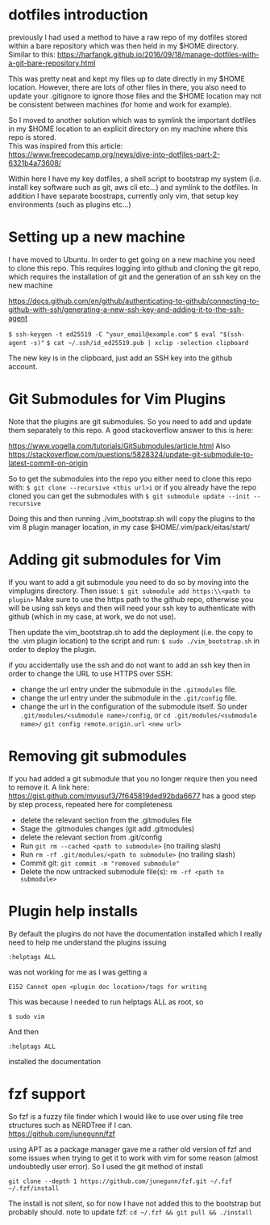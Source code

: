 # dotfiles introduction

previously I had used a method to have a raw repo of my dotfiles stored within a bare repository which was then held in
my $HOME directory.  Similar to this:
https://harfangk.github.io/2016/09/18/manage-dotfiles-with-a-git-bare-repository.html

This was pretty neat and kept my files up to date directly in my $HOME location.  However, there are lots of other files
in there, you also need to update your .gitignore to ignore those files and the $HOME location may not be consistent
between machines (for home and work for example).  

So I moved to another solution which was to symlink the important dotfiles in my $HOME location to an explicit directory
on my machine where this repo is stored.  
This was inspired from this article: https://www.freecodecamp.org/news/dive-into-dotfiles-part-2-6321b4a73608/

Within here I have my key dotfiles, a shell script to bootstrap my system (i.e. install key software such as git, aws
cli etc...) and symlink to the dotfiles.  In addition I have separate boostraps, currently only vim, that setup key
environments (such as plugins etc...)

# Setting up a new machine

I have moved to Ubuntu.  In order to get going on a new machine you need to clone this repo.  This requires logging into github
and cloning the git repo, which requires the installation of git and the generation of an ssh key on the new machine

https://docs.github.com/en/github/authenticating-to-github/connecting-to-github-with-ssh/generating-a-new-ssh-key-and-adding-it-to-the-ssh-agent

`$ ssh-keygen -t ed25519 -C "your_email@example.com"`
`$ eval "$(ssh-agent -s)"`
`$ cat ~/.ssh/id_ed25519.pub | xclip -selection clipboard`

The new key is in the clipboard, just add an SSH key into the github account.

# Git Submodules for Vim Plugins

Note that the plugins are git submodules.  So you need to add and update them separately to this repo.  A good
stackoverflow answer to this is here:

https://www.vogella.com/tutorials/GitSubmodules/article.html
Also https://stackoverflow.com/questions/5828324/update-git-submodule-to-latest-commit-on-origin

So to get the submodules into the repo you either need to clone this repo with:
`$ git clone --recursive <this url>i`
or if you already have the repo cloned you can get the submodules with
`$ git submodule update --init --recursive`

Doing this and then running ./vim_bootstrap.sh will copy the plugins to the vim 8 plugin manager location, in my case
$HOME/.vim/pack/eitas/start/

# Adding git submodules for Vim

If you want to add a git submodule you need to do so by moving into the vimplugins directory.  Then issue:
`$ git submodule add https:\\<path to plugin>`
Make sure to use the https path to the github repo, otherwise you will be using ssh keys and then will need your ssh key to authenticate with github (which in my case, at work, we do not use).

Then update the vim_bootstrap.sh to add the deployment (i.e. the copy to the .vim plugin location) to the script and run:
`$ sudo ./vim_bootstrap.sh`
in order to deploy the plugin.

if you accidentally use the ssh and do not want to add an ssh key then in order to change the URL to use HTTPS over SSH:
* change the url entry under the submodule in the `.gitmodules` file.
* change the url entry under the submodule in the `.git/config` file.
* change the url in the configuration of the submodule itself.  So under `.git/modules/<submodule name>/config`, or `cd .git/modules/<submodule name>/` `git config remote.origin.url <new url>`

# Removing git submodules

If you had added a git submodule that you no longer require then you need to remove it.  A link here:
https://gist.github.com/myusuf3/7f645819ded92bda6677
has a good step by step process, repeated here for completeness

* delete the relevant section from the .gitmodules file
* Stage the .gitmodules changes (git add .gitmodules)
* delete the relevant section from .git/config
* Run `git rm --cached <path to submodule>` (no trailing slash)
* Run `rm -rf .git/modules/<path to submodule>` (no trailing slash)
* Commit git: `git commit -m "removed submodule"`
* Delete the now untracked submodule file(s): `rm -rf <path to submodule>`

# Plugin help installs

By default the plugins do not have the documentation installed which I really need to help me understand the plugins
issuing

`:helptags ALL` 

was not working for me as I was getting a 

`E152 Cannot open <plugin doc location>/tags for writing`

This was because I needed to run helptags ALL as root, so 

`$ sudo vim`

And then

`:helptags ALL`

installed the documentation

# fzf support

So fzf is a fuzzy file finder which I would like to use over using file tree structures such as NERDTree if I can.  
https://github.com/junegunn/fzf

using APT as a package manager gave me a rather old version of fzf and some issues when trying to get it to work with vim for some reason (almost undoubtedly user error).
So I used the git method of install

`git clone --depth 1 https://github.com/junegunn/fzf.git ~/.fzf`
`~/.fzf/install`

The install is not silent, so for now I have not added this to the bootstrap but probably should.
note to update fzf:
`cd ~/.fzf && git pull && ./install`
